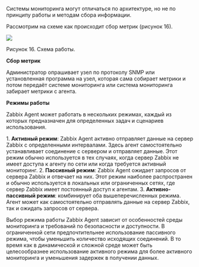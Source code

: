 Системы мониторинга могут отличаться по архитектуре, но не по принципу работы и методам сбора информации.

Рассмотрим на схеме как происходит сбор метрик (рисунок 16).

![](https://ucarecdn.com/8070f35f-82b1-4955-b0f1-9a1931246640/)

Рисунок 16. Схема работы.

**Сбор метрик**

Администратор опрашивает узел по протоколу SNMP или установленная программа на узел, которая сама собирает метрики и потом передаёт системе мониторинга или система мониторинга забирает метрики с агента.

**Режимы работы**

Zabbix Agent может работать в нескольких режимах, каждый из которых предназначен для определенных задач и сценариев использования.

1. **Активный режим**: Zabbix Agent активно отправляет данные на сервер Zabbix с определенными интервалами. Здесь агент самостоятельно устанавливает соединение с сервером и отправляет данные. Этот режим обычно используется в тех случаях, когда сервер Zabbix не имеет доступа к агенту по сети или когда требуется активный мониторинг.
2. **Пассивный режим**: Zabbix Agent ожидает запросов от сервера Zabbix и отвечает на них. Этот режим наиболее распространен и обычно используется в локальных или ограниченных сетях, где сервер Zabbix имеет постоянный доступ к агентам.
3. **Активно-пассивный режим**: комбинирует оба вышеперечисленных режима. Агент может как самостоятельно отправлять данные на сервер Zabbix, так и ожидать запросов от сервера.

Выбор режима работы Zabbix Agent зависит от особенностей среды мониторинга и требований по безопасности и доступности. В ограниченной сети предпочтительнее использование пассивного режима, чтобы уменьшить количество исходящих соединений. В то время как в динамической и сложной среде может быть целесообразнее использование активного режима для более активного мониторинга и уменьшения задержек в получении данных.